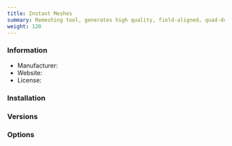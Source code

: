 ```yaml
---
title: Instant Meshes
summary: Remeshing tool, generates high quality, field-aligned, quad-dominant meshes. 
weight: 120
---
```


### Information

- Manufacturer:
- Website:
- License:

### Installation

### Versions

### Options